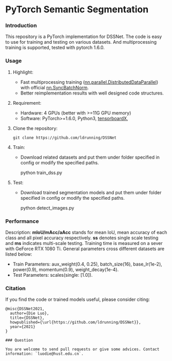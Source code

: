 # PyTorch Semantic Segmentation

### Introduction

This repository is a PyTorch implementation for DSSNet. The code is easy to use for training and testing on various datasets. And multiprocessing training is supported, tested with pytorch 1.6.0.


### Usage

1. Highlight:

   - Fast multiprocessing training ([nn.parallel.DistributedDataParallel](https://pytorch.org/docs/stable/_modules/torch/nn/parallel/distributed.html)) with official [nn.SyncBatchNorm](https://pytorch.org/docs/master/nn.html#torch.nn.SyncBatchNorm).
   - Better reimplementation results with well designed code structures.

2. Requirement:

   - Hardware: 4 GPUs (better with >=11G GPU memory)
   - Software: PyTorch>=1.6.0, Python3, [tensorboardX](https://github.com/lanpa/tensorboardX), 

3. Clone the repository:

   ```shell
   git clone https://github.com/ldrunning/DSSNet
   ```

4. Train:

   - Download related datasets and put them under folder specified in config or modify the specified paths.

      python  train_dss.py
	  
	  
5. Test:

   - Download trained segmentation models and put them under folder specified in config or modify the specified paths.
     
	 python  detect_images.py


### Performance

Description: **mIoU/mAcc/aAcc** stands for mean IoU, mean accuracy of each class and all pixel accuracy respectively. **ss** denotes single scale testing and **ms** indicates multi-scale testing. Training time is measured on a sever with GeForce RTX 1080 Ti. General parameters cross different datasets are listed below:

- Train Parameters:  aux_weight(0.4, 0.25), batch_size(16), base_lr(1e-2), power(0.9), momentum(0.9), weight_decay(1e-4).
- Test Parameters: scales(single: [1.0]).


### Citation

If you find the code or trained models useful, please consider citing:

```
@misc{DSSNet2021,
  author={Die Luo},
  title={DSSNet},
  howpublished={\url{https://github.com/ldrunning/DSSNet}},
  year={2021}
}

### Question

You are welcome to send pull requests or give some advices. Contact information: `luodie@hust.edu.cn`.

